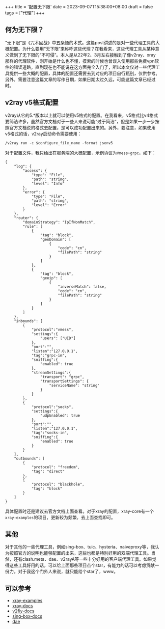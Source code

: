 +++
title = '配置无下限'
date = 2023-09-07T15:38:00+08:00
draft = false
tags = ["代理"]
+++

## 何为无下限？
“无下限”是《咒术回战》中五条悟的术式。这篇post讲述的是对一些代理工具的大概配置。为什么要用“无下限”来称呼这些代理？在我看来，这些代理工具从某种意义做到了无下限的“不可侵”。本人是从22年2、3月左右接触到了像v2ray、xray那样的代理软件，刚开始是什么也不懂，摸索的时候也曾误入使用那些免费vpn软件的错误道路，直到现在也不能说在这方面完全入门了，所以本文仅对一些代理工具提供一些大概的配置，具体的配置还需要去到对应的项目自行甄别，仅供参考。另外，需要注意这篇文章的写作日期，如果日期太过久远，可能这篇文章已经过时。
## v2ray v5格式配置
v2ray从它的5.*版本以上就可以使用v5格式的配置。在我看来，v5格式比v4格式要简洁许多，虽然官方文档对于一些人来说可能“过于简洁”，但是如果一步一步按照官方文档说的格式去配置，是可以成功配置出来的。另外，要注意，如果使用v5格式的话，v2ray启动命令需要使用：
```
/v2ray run -c $configure_file_name -format jsonv5
```
对于配置文件，我只给出在服务端的大概配置，示例协议为`Vmess+grpc`，如下：
```
{
    "log": {
        "access": {
            "type": "File",
            "path": "string",
            "level": "Info"
        },
        "error": {
            "type": "File",
            "path": "string",
            "level": "Error"
        }
    },
    "router": {
        "domainStrategy": "IpIfNonMatch",
        "rule": [
            {
                "tag": "block",
                "geoDomain": [
                    {
                        "code": "cn",
                        "filePath": "string"
                    }
                ]
            },
            {
                "tag": "block",
                "geoip": [
                    {
                        "inverseMatch": false,
                        "code": "cn",
                        "filePath": "string"
                    }
                ]
            }
        ]
    },
    "inbounds": [
        {
            "protocol":"vmess",
            "settings":{
                "users": ["UID"]
            },
            "port":"",
            "listen":"127.0.0.1",
            "tag":"grpc-in",
            "sniffing":{
                "enabled": true
            },
            "streamSettings":{
                "transport": "grpc",
                "transportSettings": {
                    "serviceName": "string"
                }
            }
        },
        {
            "protocol":"socks",
            "settings":{
                "udpEnabled": true
            },
            "port":"",
            "listen":"127.0.0.1",
            "tag":"socks-in",
            "sniffing":{
                "enabled": true
            }
        }
    ],
    "outbounds": [
        {
            "protocol": "freedom",
            "tag": "direct"
        },
        {
            "protocol": "blackhole",
            "tag": "block"
        }
    ]
}
```
具体配置时还是建议去官方文档上面查看。对于xray的配置，xray-core有一个`xray-examples`的项目，更新较为频繁，去上面查找即可。
## 其他
对于其他的一些代理工具，例如sing-box、tuic、hysteria、naiveproxy等，我认为按照官方的说明也能够配置的出来，这些也都是特别好用的双端代理工具。当然，还有clash.meta、dae、v2rayA等一些十分好用的客户端代理工具。如果觉得这些工具好用的话，可以给上面那些项目点个star，有能力的话可以考虑贡献一份力。对于我这个门外人来说，就只能给个star了，www。
## 可以参考
- [xray-examples](https://github.com/XTLS/Xray-examples)
- [xray-docs](https://xtls.github.io/)
- [v2fly-docs](https://www.v2fly.org/)
- [sing-box-docs](https://sing-box.sagernet.org/)
- [dae](https://github.com/daeuniverse/dae)